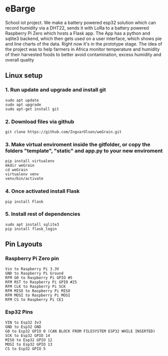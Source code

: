 # eBarge
School iot project. We make a battery powered esp32 solution which can record humidity via a DHT22, sends it with LoRa to a battery powered Raspberry Pi Zero which hosts a Flask app. The App has a python and sqlite3 backend, which then gets used on a user interface, which shows pie and line charts of the data.
Right now it's in the prototype stage. The idea of the project was to help farmers in Africa monitor temperature and humidity of their harvested foods to better avoid contamination, excess humidity and overall quality 


## Linux setup

### 1. Run update and upgrade and install git
```
sudo apt update
sudo apt upgrade
sudo apt-get install git
```

### 2. Download files via github
```
git clone https://github.com/IngvarOlsen/weGrain.git
```

### 3. Make virtual enviroment inside the gitfolder, or copy the folders "template", "static" and app.py to your new enviroment
```
pip install virtualenv
mkdir weGrain
cd weGrain
virtualenv venv
venv/bin/activate
```

### 4. Once activated install Flask
```
pip install Flask
```

### 5. Install rest of dependencies 
```
sudo apt install sqlite3
pip install flask_login

```

## Pin Layouts

### Raspberry Pi Zero pin
```
Vin to Raspberry Pi 3.3V
GND to Raspberry Pi Ground
RFM G0 to Raspberry Pi GPIO #5
RFM RST to Raspberry Pi GPIO #25
RFM CLK to Raspberry Pi SCK
RFM MISO to Raspberry Pi MISO
RFM MOSI to Raspberry Pi MOSI
RFM CS to Raspberry Pi CE1
```

### Esp32 Pins
 ```
VIN to Esp32 3v3
GND to Esp32 GND
G0 to Esp32 GPIO 0 (CAN BLOCK FROM FILESYSTEM ESP32 WHILE INSERTED)
SCK to Esp32 GPIO 14
MISO to Esp32 GPIO 12
MOSI to Esp32 GPIO 13
CS to Esp32 GPIO 5
```


